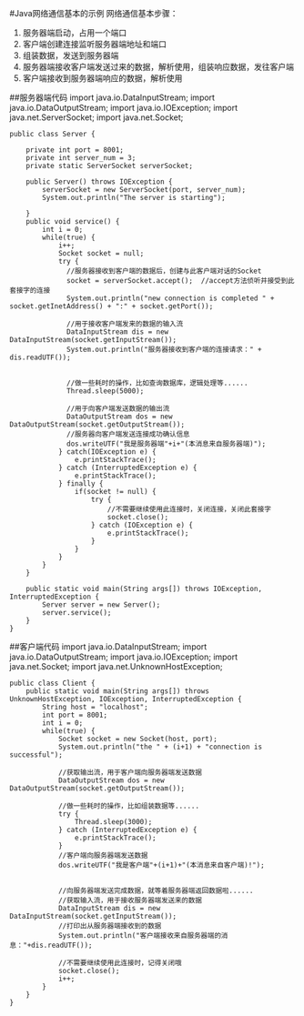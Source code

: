 #Java网络通信基本的示例
网络通信基本步骤：


1. 服务器端启动，占用一个端口
1. 客户端创建连接监听服务器端地址和端口
1. 组装数据，发送到服务器端
1. 服务器端接收客户端发送过来的数据，解析使用，组装响应数据，发往客户端
1. 客户端接收到服务器端响应的数据，解析使用



##服务器端代码
	import java.io.DataInputStream;
	import java.io.DataOutputStream;
	import java.io.IOException;
	import java.net.ServerSocket;
	import java.net.Socket;

	public class Server {
	
	    private int port = 8001;  
	    private int server_num = 3;  
	    private static ServerSocket serverSocket;  
	      
	    public Server() throws IOException {  
	        serverSocket = new ServerSocket(port, server_num);  
	        System.out.println("The server is starting");  
	          
	    }  
	    public void service() {
	        int i = 0;
	        while(true) {  
	            i++;
	            Socket socket = null;  
	            try {  
	              //服务器接收到客户端的数据后，创建与此客户端对话的Socket
	              socket = serverSocket.accept();  //accept方法侦听并接受到此套接字的连接
	              System.out.println("new connection is completed " + socket.getInetAddress() + ":" + socket.getPort());  
	                
	              //用于接收客户端发来的数据的输入流
	              DataInputStream dis = new DataInputStream(socket.getInputStream());
	              System.out.println("服务器接收到客户端的连接请求：" + dis.readUTF());
	              
	              
	              //做一些耗时的操作，比如查询数据库，逻辑处理等......
	              Thread.sleep(5000);
	              
	              //用于向客户端发送数据的输出流
	              DataOutputStream dos = new DataOutputStream(socket.getOutputStream());
	              //服务器向客户端发送连接成功确认信息
	              dos.writeUTF("我是服务器端"+i+"(本消息来自服务器端)");
	            } catch(IOException e) {  
	                e.printStackTrace();  
	            } catch (InterruptedException e) {
	                e.printStackTrace();
	            } finally {  
	                if(socket != null) {  
	                    try {  
	                        //不需要继续使用此连接时，关闭连接，关闭此套接字
	                        socket.close();  
	                    } catch (IOException e) {  
	                        e.printStackTrace();  
	                    }  
	                }  
	            }
	        }  
	    }  
	      
	    public static void main(String args[]) throws IOException, InterruptedException {  
	        Server server = new Server();  
	        server.service();  
	    }  
    }



##客户端代码
	import java.io.DataInputStream;
	import java.io.DataOutputStream;
	import java.io.IOException;
	import java.net.Socket;
	import java.net.UnknownHostException;
	
	public class Client {
	    public static void main(String args[]) throws UnknownHostException, IOException, InterruptedException {  
	        String host = "localhost";  
	        int port = 8001;  
	        int i = 0;
	        while(true) {  
	            Socket socket = new Socket(host, port);  
	            System.out.println("the " + (i+1) + "connection is successful"); 
	            
	            //获取输出流，用于客户端向服务器端发送数据
	            DataOutputStream dos = new DataOutputStream(socket.getOutputStream());
	            
	            //做一些耗时的操作，比如组装数据等......
	            try {
	                Thread.sleep(3000);
	            } catch (InterruptedException e) {
	                e.printStackTrace();
	            }
	            //客户端向服务器端发送数据
	            dos.writeUTF("我是客户端"+(i+1)+"(本消息来自客户端)!");
	            
	            
	            //向服务器端发送完成数据，就等着服务器端返回数据啦......
	            //获取输入流，用于接收服务器端发送来的数据
	            DataInputStream dis = new DataInputStream(socket.getInputStream());
	            //打印出从服务器端接收到的数据
	            System.out.println("客户端接收来自服务器端的消息："+dis.readUTF());
	            
	            //不需要继续使用此连接时，记得关闭哦
	            socket.close();  
	            i++;
	        }  
	    }  
	}